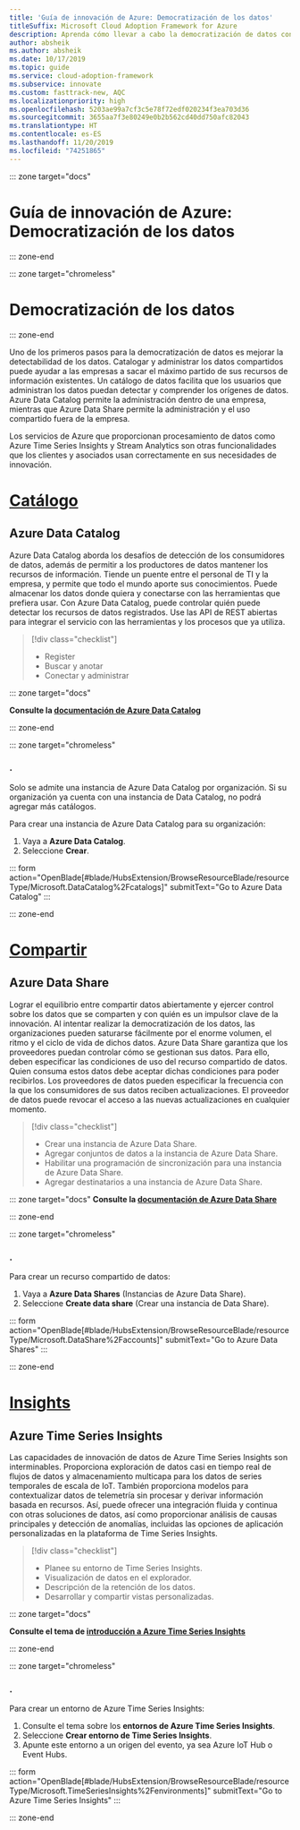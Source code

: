 ```yaml
---
title: 'Guía de innovación de Azure: Democratización de los datos'
titleSuffix: Microsoft Cloud Adoption Framework for Azure
description: Aprenda cómo llevar a cabo la democratización de datos con Azure
author: absheik
ms.author: absheik
ms.date: 10/17/2019
ms.topic: guide
ms.service: cloud-adoption-framework
ms.subservice: innovate
ms.custom: fasttrack-new, AQC
ms.localizationpriority: high
ms.openlocfilehash: 5203ae99a7cf3c5e78f72edf020234f3ea703d36
ms.sourcegitcommit: 3655aa7f3e80249e0b2b562cd40dd750afc82043
ms.translationtype: HT
ms.contentlocale: es-ES
ms.lasthandoff: 11/20/2019
ms.locfileid: "74251865"
---
```

::: zone target="docs"

# <a name="azure-innovation-guide-democratize-data"></a>Guía de innovación de Azure: Democratización de los datos

::: zone-end

::: zone target="chromeless"

# <a name="democratize-data"></a>Democratización de los datos

::: zone-end

Uno de los primeros pasos para la democratización de datos es mejorar la detectabilidad de los datos. Catalogar y administrar los datos compartidos puede ayudar a las empresas a sacar el máximo partido de sus recursos de información existentes. Un catálogo de datos facilita que los usuarios que administran los datos puedan detectar y comprender los orígenes de datos. Azure Data Catalog permite la administración dentro de una empresa, mientras que Azure Data Share permite la administración y el uso compartido fuera de la empresa.

Los servicios de Azure que proporcionan procesamiento de datos como Azure Time Series Insights y Stream Analytics son otras funcionalidades que los clientes y asociados usan correctamente en sus necesidades de innovación.

# <a name="catalogtabcatalog"></a>[Catálogo](#tab/Catalog)

## <a name="azure-data-catalog"></a>Azure Data Catalog

Azure Data Catalog aborda los desafíos de detección de los consumidores de datos, además de permitir a los productores de datos mantener los recursos de información. Tiende un puente entre el personal de TI y la empresa, y permite que todo el mundo aporte sus conocimientos. Puede almacenar los datos donde quiera y conectarse con las herramientas que prefiera usar. Con Azure Data Catalog, puede controlar quién puede detectar los recursos de datos registrados. Use las API de REST abiertas para integrar el servicio con las herramientas y los procesos que ya utiliza.

> [!div class="checklist"]
>
> - Register
> - Buscar y anotar
> - Conectar y administrar

::: zone target="docs"

**Consulte la [documentación de Azure Data Catalog](https://docs.microsoft.com/azure/data-catalog)**

::: zone-end

::: zone target="chromeless"

### <a name="action"></a>.

Solo se admite una instancia de Azure Data Catalog por organización. Si su organización ya cuenta con una instancia de Data Catalog, no podrá agregar más catálogos.

Para crear una instancia de Azure Data Catalog para su organización:

1. Vaya a **Azure Data Catalog**.
2. Seleccione **Crear**.

<!-- markdownlint-disable DOCSMD001 -->

::: form action="OpenBlade[#blade/HubsExtension/BrowseResourceBlade/resourceType/Microsoft.DataCatalog%2Fcatalogs]" submitText="Go to Azure Data Catalog" :::

<!-- markdownlint-enable DOCSMD001 -->

::: zone-end

# <a name="sharetabshare"></a>[Compartir](#tab/Share)

## <a name="azure-data-share"></a>Azure Data Share

Lograr el equilibrio entre compartir datos abiertamente y ejercer control sobre los datos que se comparten y con quién es un impulsor clave de la innovación. Al intentar realizar la democratización de los datos, las organizaciones pueden saturarse fácilmente por el enorme volumen, el ritmo y el ciclo de vida de dichos datos. Azure Data Share garantiza que los proveedores puedan controlar cómo se gestionan sus datos. Para ello, deben especificar las condiciones de uso del recurso compartido de datos. Quien consuma estos datos debe aceptar dichas condiciones para poder recibirlos. Los proveedores de datos pueden especificar la frecuencia con la que los consumidores de sus datos reciben actualizaciones. El proveedor de datos puede revocar el acceso a las nuevas actualizaciones en cualquier momento.

> [!div class="checklist"]
>
> - Crear una instancia de Azure Data Share.
> - Agregar conjuntos de datos a la instancia de Azure Data Share.
> - Habilitar una programación de sincronización para una instancia de Azure Data Share.
> - Agregar destinatarios a una instancia de Azure Data Share.

::: zone target="docs"
**Consulte la [documentación de Azure Data Share](https://docs.microsoft.com/azure/data-share)**

::: zone-end

::: zone target="chromeless"

<!-- markdownlint-disable MD024 -->

### <a name="action"></a>.

Para crear un recurso compartido de datos:

1. Vaya a **Azure Data Shares** (Instancias de Azure Data Share).
2. Seleccione **Create data share** (Crear una instancia de Data Share).

<!-- markdownlint-disable DOCSMD001 -->

::: form action="OpenBlade[#blade/HubsExtension/BrowseResourceBlade/resourceType/Microsoft.DataShare%2Faccounts]" submitText="Go to Azure Data Shares" :::

<!-- markdownlint-enable DOCSMD001 -->

::: zone-end

# <a name="insightstabinsights"></a>[Insights](#tab/Insights)

## <a name="azure-time-series-insights"></a>Azure Time Series Insights

Las capacidades de innovación de datos de Azure Time Series Insights son interminables. Proporciona exploración de datos casi en tiempo real de flujos de datos y almacenamiento multicapa para los datos de series temporales de escala de IoT. También proporciona modelos para contextualizar datos de telemetría sin procesar y derivar información basada en recursos. Así, puede ofrecer una integración fluida y continua con otras soluciones de datos, así como proporcionar análisis de causas principales y detección de anomalías, incluidas las opciones de aplicación personalizadas en la plataforma de Time Series Insights.

> [!div class="checklist"]
>
> - Planee su entorno de Time Series Insights.
> - Visualización de datos en el explorador.
> - Descripción de la retención de los datos.
> - Desarrollar y compartir vistas personalizadas.

::: zone target="docs"

**Consulte el tema de [introducción a Azure Time Series Insights](https://docs.microsoft.com/azure/time-series-insights/time-series-insights-update-overview)**

::: zone-end

::: zone target="chromeless"

### <a name="action"></a>.

Para crear un entorno de Azure Time Series Insights:

1. Consulte el tema sobre los **entornos de Azure Time Series Insights**.
2. Seleccione **Crear entorno de Time Series Insights**.
3. Apunte este entorno a un origen del evento, ya sea Azure IoT Hub o Event Hubs.

<!-- markdownlint-disable DOCSMD001 -->

::: form action="OpenBlade[#blade/HubsExtension/BrowseResourceBlade/resourceType/Microsoft.TimeSeriesInsights%2Fenvironments]" submitText="Go to Azure Time Series Insights" :::

<!-- markdownlint-enable DOCSMD001 -->

::: zone-end
